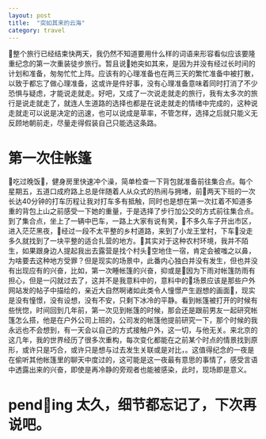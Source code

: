 ```yaml
---
layout: post
title:  "突如其来的云海"
category: travel
---
```


整个旅行已经结束快两天，我仍然不知道要用什么样的词语来形容看似应该要隆重纪念的第一次重装徒步旅行。暂且说她突如其来，是因为并没有经过长时间的计划和准备，匆匆忙忙上阵。应该有的心理准备也在两三天的繁忙准备中被打散，以致于都忘了做心理准备，这或许是件好事，没有心理准备意味着同时打消了不少恐惧与疑虑，才能说走就走。好吧，又成了一次说走就走的旅行，我有太多次的旅行是说走就走了，就连人生道路的选择也都是在说走就走的情绪中完成的，这种说走就走可以说是决定的迅速，也可以说成是草率，不管怎样，选择之后就只能义无反顾地朝前走，尽量走得假装自己只能选这条路。

# 第一次住帐篷

吃过晚饭，健身房里快速冲个澡，简单检查一下背包就准备前往集合点。每个星期五，五道口成府路上总是伴随着人从众式的热闹与拥堵，前两天下班的一次长达40分钟的打车历程让我对打车多有抵触，同时也是想在第一次扛着不知道多重的背包上山之前感受一下她的重量，于是选择了步行加公交的方式前往集合点。到了集合点，坐上了一辆中巴车，一路上大家有说有笑，不多久车子开出市区，进入茫茫黑夜，经过一段不太平整的乡村道路，来到了小龙王堂村，下车没走多久就找到了一块平整的适合扎营的地方。其实对于这种农村环境，我并不陌生，如果跟身边人提起我出去露营是找个村头空地住一宿，肯定会被嗤之以鼻，为啥要去这种地方受罪？但是现实的场景中，此番内心独白并没有发生，但也并没有出现应有的兴奋，比如，第一次睡帐篷的兴奋，抑或是因为下雨对帐篷防雨有担心，但是一闪就过去了，这并不是我意料中的，意料中的场景应该是那些户外网站发的帖子中描绘的，亲近大自然啊诸如此类令人憧憬产生遐想的画面，现实是没有憧憬，没有设想，没有不安，只剩下冰冷的平静。看到帐篷被打开的时候有些恍惚，时间回到几年前，第一次见到帐篷的时候，那会还是跟前男友一起研究帐篷怎么搭，他是在户外公司上班的，公司发的帐篷他提前研究一下，那个时候的我永远也不会想到，有一天会以自己的方式接触户外，这一切，与他无关。来北京的这几年，我的世界经历了很多次重构，每次变化都能在之前某个时点的情景找到原形，或许只是巧合，或许只是想与过去发生关联或是对比，。这值得纪念的一夜是在偷听其他帐篷里的聊天中度过的，这可能是这一夜最有意思的事情了，感受言语中透露出来的兴奋，即使是再冷静的旁观者也能被感染，此时，现场即是意义。

# pending 太久，细节都忘记了，下次再说吧。

